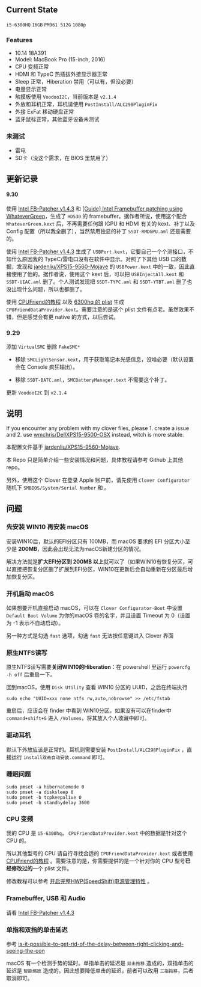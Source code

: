 ## Current State

`i5-6300HQ` `16GB` `PM961 512G` `1080p` 

### Features

- 10.14 18A391
- Model: MacBook Pro (15-inch, 2016)
- CPU 变频正常
- HDMI 和 TypeC 热插拔外接显示器正常
- Sleep 正常，Hiberation 禁用（可以有，但没必要）
- 电量显示正常
- 触摸板使用 `VoodooI2C`，当前版本是 `v2.1.4`
- 外放和耳机正常，耳机请使用 `PostInstall/ALC298PluginFix` 
- 外接 ExFat 移动硬盘正常
- 蓝牙鼠标正常，其他蓝牙设备未测试

### 未测试

- 雷电
- SD卡（没这个需求，在 BIOS 里禁用了）

## 更新记录

#### 9.30

使用 [Intel FB-Patcher v1.4.3](https://www.tonymacx86.com/threads/release-intel-fb-patcher-v1-4-3.254559/) 和 [[Guide] Intel Framebuffer patching using WhateverGreen](https://www.tonymacx86.com/threads/guide-intel-framebuffer-patching-using-whatevergreen.256490/)，生成了 `HD530` 的 framebuffer。据作者所说，使用这个配合 `WhateverGreen.kext` 后，不再需要任何跟 IGPU 和 HDMI 有关的 kext、补丁以及 Config 配置（所以我全删了），当然禁用独显的补丁 `SSDT-RMDGPU.aml` 还是需要的。

使用 [Intel FB-Patcher v1.4.3](https://www.tonymacx86.com/threads/release-intel-fb-patcher-v1-4-3.254559/) 生成了 `USBPort.kext`，它要自己一个个测接口，不知什么原因我的 TypeC/雷电口没有在软件中显示。对照了下其他 USB 口的数据，发现和 [jardenliu/XPS15-9560-Mojave](https://github.com/jardenliu/XPS15-9560-Mojave) 的 `USBPower.kext` 中的一致，因此直接使用了他的。据作者说，使用这个 kext 后，可以把 `USBInjectAll.kext` 和 `SSDT-UIAC.aml` 删了。个人测试发现把 `SSDT-TYPC.aml` 和 `SSDT-YTBT.aml` 删了也没出现什么问题，所以也都删了。

使用 [CPUFriend的教程](https://github.com/acidanthera/CPUFriend/blob/master/Instructions.md) 以及 [6300hq 的 plist](https://github.com/corenel/XPS9550-macOS/commit/7089feb37fbcf841c4cf7196153a2270185bc29c) 生成 `CPUFriendDataProvider.kext`。需要注意的是这个 plist 文件有点老。虽然效果不错，但是感觉会有更 native 的方式，以后尝试。

### 9.29

添加 `VirtualSMC` 删除 `FakeSMC*`

- 移除 `SMCLightSensor.kext`，用于获取笔记本光感信息，没啥必要（默认设置会在 Console 疯狂输出）。

- 移除 `SSDT-BATC.aml`，`SMCBatteryManager.text` 不需要这个补丁。

更新 `VoodooI2C` 到 `v2.1.4`

## 说明

If you encounter any problem with my clover files, please 1. create a issue and 2. use [wmchris/DellXPS15-9500-OSX](https://github.com/wmchris/DellXPS15-9550-OSX) instead, witch is more stable. 

本配置文件基于 [jardenliu/XPS15-9560-Mojave](https://github.com/jardenliu/XPS15-9560-Mojave). 

本 Repo 只是简单介绍一些安装情况和问题，具体教程请参考 Github 上其他 repo。

另外，使用这个 Clover 在登录 Apple 账户前，请先使用 `Clover Configurator` 随机下 `SMBIOS/System/Serial Number` 和 。

## 问题

### 先安装 WIN10 再安装 macOS

安装WIN10后，默认的EFI分区只有 100MB，而 macOS 要求的 EFI 分区大小至少是 **200MB**，因此会出现无法为macOS新建分区的情况。

解决方法就是**扩大EFI分区到 200MB 以上**就可以了（如果WIN10有恢复分区，可以直接把恢复分区删了扩展到EFI分区，WIN10在更新后会自动重新在分区最后增加恢复分区。

### 开机启动 macOS

如果想要开机直接启动 macOS，可以在 `Clover Configurator-Boot` 中设置 `Default Boot Volume` 为你的macOS 卷的名字，并且设置 Timeout 为 0（设置为 -1 表示不自动启动）。

另一种方式是勾选 `fast` 选项，勾选 `fast` 无法按任意键进入 Clover 界面

### 原生NTFS读写

原生NTFS读写需要**关闭WIN10的Hiberation**：在 powershell 里运行 `powercfg -h off` 后重启一下。

回到macOS，使用 `Disk Utility` 查看 WIN10 分区的 UUID，之后在终端执行

```
sudo echo "UUID=xxx none ntfs rw,auto,nobrowse" >> /etc/fstab
```

重启后，应该会在 finder 中看到 WIN10分区，如果没有可以在finder中 `command+shift+G` 进入 `/Volumes`，将其放入个人收藏中即可。

### 驱动耳机

默认下外放应该是正常的。耳机则需要安装 `PostInstall/ALC298PluginFix` ，直接运行 `install双击自动安装.command` 即可。

### 睡眠问题

```
sudo pmset -a hibernatemode 0
sudo pmset -a disksleep 0
sudo pmset -b tcpkeepalive 0
sudo pmset -b standbydelay 3600
```

### CPU 变频

我的 CPU 是 `i5-6300hq`， `CPUFriendDataProvider.kext` 中的数据是针对这个 CPU 的。

所以其他型号的 CPU 请自行寻找合适的 `CPUFriendDataProvider.kext` 或者使用 [CPUFriend的教程](https://github.com/acidanthera/CPUFriend/blob/master/Instructions.md) 。需要注意的是，你需要提供的是一个针对你的 CPU 型号**已经修改过的**一个 plist 文件。

修改教程可以参考 [开启完整HWP(SpeedShift)电源管理特性](http://bbs.pcbeta.com/viewthread-1737021-1-1.html) 。

### Framebuffer, USB 和 Audio

请看 [Intel FB-Patcher v1.4.3](https://www.tonymacx86.com/threads/release-intel-fb-patcher-v1-4-3.254559/)

### 单指和双指的单击延迟

参考 [is-it-possible-to-get-rid-of-the-delay-between-right-clicking-and-seeing-the-con](https://apple.stackexchange.com/questions/218179/is-it-possible-to-get-rid-of-the-delay-between-right-clicking-and-seeing-the-con)

macOS 有一个检测手势的延时。单指单击的延迟是 `双击拖移` 造成的，双指单击的延迟是 `智能缩放` 造成的。因此想要降低单击的延迟，前者可以改用 `三指拖移`，后者取消即可。